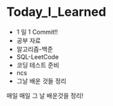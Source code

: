 # Today_I_Learned

- 1 일 1 Commit!!
- 공부 자료
- 알고리즘-백준
- SQL-LeetCode
- 코딩 테스트 준비
- ncs
- 그날 배운 것들 정리

매일 매일 그 날 배운것을 정리!
